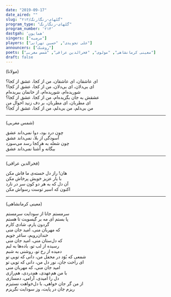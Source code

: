 ```yaml
---
date: "2019-09-17"
date_aired: ""
slug: "گلهای-رنگارنگ/۲۱۳"
program_type: "گلهای-رنگارنگ"
program_number: '۲۱۳'
dastgah: 'همایون'
singers: ["مرضیه"]
players: ["علی تجویدی", "حسین تهرانی"]
announcers: ["روشنک"]
poets: ["معینی کرمانشاهی", "مولوی", "فخرالدین عراقی", "شمس مغربی"]
draft: false
---
```


(مولانا)  

ای عاشقان، ای عاشقان، من از کجا، عشق از کجا؟  
ای بی‌دلان، ای بی‌دلان، من از کجا، عشق از کجا؟  
شوریده‌ام، شوریده‌ام، از خانمان ببریده‌ام  
عشقش به جان بگزیده‌ام، من از کجا، عشق از کجا؟  
ای مطربان، ای مطربان، بر دف زنید احوال من  
من بی‌دلم، من بی‌دلم، من از کجا، عشق از کجا؟  

---  

(شمس مغربی)  

چون درد بود، دوا نمی‌داند عشق  
آسودگی از بلا، نمی‌داند عشق  
چون شعله به هرکجا رسد می‌سوزد  
بیگانه و آشنا نمی‌داند عشق  

---  

(فخرالدین عراقی)  

هان! راز دل خسته‌ی ما فاش مکن  
با يار عزيز خويش پرخاش مکن  
آن دل که به هر دو کون سر در نارد  
اکنون که اسير توست رسواش مکن  

---  

(معینی کرمانشاهی)  

سرمستم جانا از سودایت سرمستم  
پا بستم ای مه بر گیسویت تا هستم  
گردون یارم، شادی کارم  
که مهربان منی، امید جان منی  
خندان‌رویم، ساغر جویم  
که دل‌ستان منی، امید جان منی  
رسیده از لب تو، باده‌ها به لبم  
دمیده از رخ تو، روشنی به شبم  
شمعی که بُوَد در محفل من، دانی که تویی تو  
ای راحت جان، نور دل من، دانی که تویی تو  
امید جان منی، که مهربان منی  
با من هم‌عهدی، هم‌دردی، هم‌رازی  
دل را امیدی، آرامی، دمسازی  
از من گر جان خواهی، با دل‌خواهت نستیزم  
ریزم جان در پایت، وز سودایت نگریزم  
